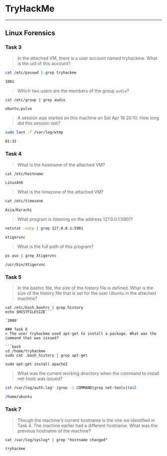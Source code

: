# TryHackMe 

---

## Linux Forensics

### Task 3

> In the attached VM, there is a user account named tryhackme. What is the uid of this account?

```bash
cat /etc/passwd | grep tryhackme
```

`1001`

> Which two users are the members of the group `audio`?

```bash
cat /etc/group | grep audio
```

`ubuntu,pulse`

> A session was started on this machine on Sat Apr 16 20:10. How long did this session last?

```bash
sudo last -f /var/log/wtmp
```

`01:32`

### Task 4 

> What is the hostname of the attached VM?

```bash
cat /etc/hostname
```

`Linux4n6`

> What is the timezone of the attached VM?

```bash
cat /etc/timezone
```

`Asia/Karachi`

> What program is listening on the address 127.0.0.1:5901?

```bash
netstat -natp | grep 127.0.0.1:5901
```

`xtigervnc`

> What is the full path of this program?

```bash
ps aux | grep Xtigervnc
```

`/usr/bin/Xtigervnc`


### Task 5

> In the bashrc file, the size of the history file is defined. What is the size of the history file that is set for the user Ubuntu in the attached machine?

```shell
cat /etc/bash.bashrc | grep history
echo $HISTFILESIZE```

`2000`

### Task 6
> The user tryhackme used apt-get to install a package. What was the command that was issued?

```bash
cd /home/tryhackme
sudo cat .bash_history | grep apt-get
```

`sudo apt-get install apache2`

> What was the current working directory when the command to install net-tools was issued?

```bash
cat /var/log/auth.log* |grep -i COMMAND|grep net-tools|tail
```

`/home/ubuntu`

### Task 7
> Though the machine's current hostname is the one we identified in Task 4. The machine earlier had a different hostname. What was the previous hostname of the machine?

```shell
cat /var/log/syslog* | grep "hostname changed"
```

`tryhackme`









